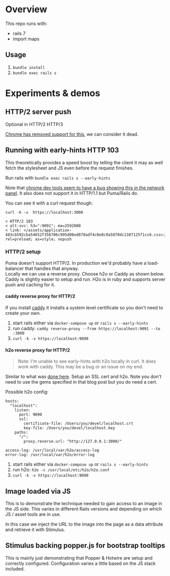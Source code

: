 # Overview

This repo runs with:

* rails 7
* import maps

## Usage

1. `bundle install`
2. `bundle exec rails s` 


# Experiments & demos


## HTTP/2 server push

Optional in HTTP/2 HTTP/3 

[Chrome has removed support for this](https://developer.chrome.com/blog/removing-push/), we can consider it dead.

## Running with early-hints HTTP 103

This theoretically provides a speed boost by telling the client it may as well fetch the stylesheet and JS even before the request finishes.

Run rails with `bundle exec rails s --early-hints`

Note that [chrome dev tools seem to have a bug showing this in the network panel](https://chromium.googlesource.com/chromium/src/+/master/docs/early-hints.md).  It also does not support it in HTTP/1.1 but Puma/Rails do.

You can see it with a curl request though:

`curl -k -v  https://localhost:3000`

```
< HTTP/2 103
< alt-svc: h3=":9091"; ma=2592000
< link: </assets/application-483cb592cba54652f356706c995d08ed878adf4c0e8c9a5870dc2107125f1cc6.css>; rel=preload; as=style; nopush
```

### HTTP/2 setup

Puma doesn't support HTTP/2.  In production we'd probably have a load-balancer that handles that anyway.  
Locally we can use a reverse proxy.  Choose h2o or Caddy as shown below.  
Caddy is slightly easier to setup and run.  H2o is in ruby and supports server push and caching for it.


#### caddy reverse proxy for HTTP/2

If you install [caddy](https://caddyserver.com/) it installs a system level certificate so you don't need to create your own.

1. start rails either via `docker-compose up` or `rails s --early-hints`
2. run caddy: `caddy reverse-proxy --from https://localhost:9091 --to :3000`
3. `curl -k -v https://localhost:9090`


#### h2o reverse proxy for HTTP/2

> Note: I'm unable to see early-hints with h2o locally in curl.  It does work with caddy.  This may be a bug or an issue on my end.

Similar to what was [done here](https://eileencodes.com/posts/http2-early-hints/).
Setup an SSL cert and h2o.  Note you don't need to use the gems specified in that blog post but you do need a cert.

Possible h2o config:

```
hosts:
  "localhost":
    listen:
      port: 9090
      ssl:
        certificate-file: /Users/you/devel/localhost.crt
        key-file: /Users/you/devel/localhost.key
    paths:
      "/":
        proxy.reverse.url: "http://127.0.0.1:3000/"

access-log: /usr/local/var/h2o/access-log
error-log: /usr/local/var/h2o/error-log
```

1. start rails either via `docker-compose up` or `rails s --early-hints`
2. run h2o: `h2o -c /usr/local/etc/h2o/h2o.conf`
3. `curl -k -v https://localhost:9090`

## Image loaded via JS

This is to demonstrate the technique needed to gain access to an image in the JS side.  This varies in different Rails versions and depending on which JS / asset tools are in use.  

In this case we inject the URL to the image into the page as a data attribute and retrieve it with Stimulus.

## Stimulus backing popper.js for bootstrap tooltips

This is mainly just demonstrating that Popper & Hotwire are setup and correctly configured.  Configuration varies a little based on the JS stack included.